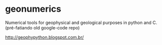 geonumerics
===========

Numerical tools for geophysical and geological purposes in python and C. (pré-fatiando old google-code repo)

http://geophypython.blogspot.com.br/
